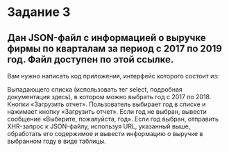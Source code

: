 # Задание 3
## Дан JSON-файл с информацией о выручке фирмы по кварталам за период с 2017 по 2019 год. Файл доступен по этой ссылке.

Вам нужно написать код приложения, интерфейс которого состоит из:

Выпадающего списка (использовать тег select, подробная документация здесь), в котором можно выбрать год с 2017 по 2018.
Кнопки «Загрузить отчет».
Пользователь выбирает год в списке и нажимает кнопку «Загрузить отчет». Если год не выбран, вывести сообщение «Выберите, пожалуйста, год». Если год выбран, отправить XHR-запрос к JSON-файлу, используя URL, указанный выше, обработать его содержимое и вывести информацию о выручке в выбранном году в виде таблицы.
